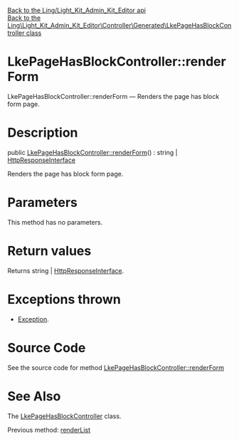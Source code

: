 [Back to the Ling/Light_Kit_Admin_Kit_Editor api](https://github.com/lingtalfi/Light_Kit_Admin_Kit_Editor/blob/master/doc/api/Ling/Light_Kit_Admin_Kit_Editor.md)<br>
[Back to the Ling\Light_Kit_Admin_Kit_Editor\Controller\Generated\LkePageHasBlockController class](https://github.com/lingtalfi/Light_Kit_Admin_Kit_Editor/blob/master/doc/api/Ling/Light_Kit_Admin_Kit_Editor/Controller/Generated/LkePageHasBlockController.md)


LkePageHasBlockController::renderForm
================



LkePageHasBlockController::renderForm — Renders the page has block form page.




Description
================


public [LkePageHasBlockController::renderForm](https://github.com/lingtalfi/Light_Kit_Admin_Kit_Editor/blob/master/doc/api/Ling/Light_Kit_Admin_Kit_Editor/Controller/Generated/LkePageHasBlockController/renderForm.md)() : string | [HttpResponseInterface](https://github.com/lingtalfi/Light/blob/master/doc/api/Ling/Light/Http/HttpResponseInterface.md)




Renders the page has block form page.




Parameters
================

This method has no parameters.


Return values
================

Returns string | [HttpResponseInterface](https://github.com/lingtalfi/Light/blob/master/doc/api/Ling/Light/Http/HttpResponseInterface.md).


Exceptions thrown
================

- [Exception](http://php.net/manual/en/class.exception.php).&nbsp;







Source Code
===========
See the source code for method [LkePageHasBlockController::renderForm](https://github.com/lingtalfi/Light_Kit_Admin_Kit_Editor/blob/master/Controller/Generated/LkePageHasBlockController.php#L43-L66)


See Also
================

The [LkePageHasBlockController](https://github.com/lingtalfi/Light_Kit_Admin_Kit_Editor/blob/master/doc/api/Ling/Light_Kit_Admin_Kit_Editor/Controller/Generated/LkePageHasBlockController.md) class.

Previous method: [renderList](https://github.com/lingtalfi/Light_Kit_Admin_Kit_Editor/blob/master/doc/api/Ling/Light_Kit_Admin_Kit_Editor/Controller/Generated/LkePageHasBlockController/renderList.md)<br>

